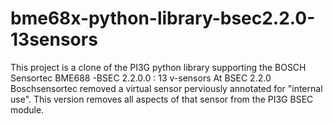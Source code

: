 # bme68x-python-library-bsec2.2.0-13sensors
This project is a clone of the PI3G python library supporting the BOSCH Sensortec BME688 -BSEC 2.2.0.0 : 13 v-sensors
At BSEC 2.2.0 Boschsensortec removed a virtual sensor perviously annotated for "internal use". This version removes all aspects of that sensor from the PI3G BSEC module. 
